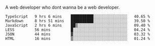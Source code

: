 A web developer who dont wanna be a web developer.

<!--START_SECTION:waka-->

```text
TypeScript   9 hrs 6 mins    ██████████░░░░░░░░░░░░░░░   40.65 %
Markdown     8 hrs 51 mins   ██████████░░░░░░░░░░░░░░░   39.50 %
JavaScript   2 hrs 6 mins    ██▒░░░░░░░░░░░░░░░░░░░░░░   09.40 %
LESS         56 mins         █░░░░░░░░░░░░░░░░░░░░░░░░   04.24 %
JSON         44 mins         ▓░░░░░░░░░░░░░░░░░░░░░░░░   03.32 %
HTML         16 mins         ▒░░░░░░░░░░░░░░░░░░░░░░░░   01.24 %
```

<!--END_SECTION:waka-->
